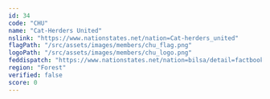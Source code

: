 ```yaml
---
id: 34
code: "CHU"
name: "Cat-Herders United"
nslink: "https://www.nationstates.net/nation=Cat-herders_united"
flagPath: "/src/assets/images/members/chu_flag.png"
logoPath: "/src/assets/images/members/chu_logo.png"
feddispatch: "https://www.nationstates.net/nation=bilsa/detail=factbook/id=2512003"
region: "Forest"
verified: false
score: 0
---
```

